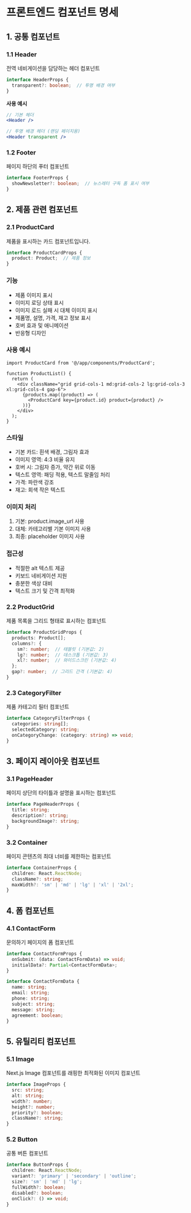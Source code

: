 # 프론트엔드 컴포넌트 명세

## 1. 공통 컴포넌트

### 1.1 Header
전역 네비게이션을 담당하는 헤더 컴포넌트

```typescript
interface HeaderProps {
  transparent?: boolean;  // 투명 배경 여부
}
```

**사용 예시**
```jsx
// 기본 헤더
<Header />

// 투명 배경 헤더 (랜딩 페이지용)
<Header transparent />
```

### 1.2 Footer
페이지 하단의 푸터 컴포넌트

```typescript
interface FooterProps {
  showNewsletter?: boolean;  // 뉴스레터 구독 폼 표시 여부
}
```

## 2. 제품 관련 컴포넌트

### 2.1 ProductCard
제품을 표시하는 카드 컴포넌트입니다.

```typescript
interface ProductCardProps {
  product: Product;  // 제품 정보
}
```

### 기능
- 제품 이미지 표시
- 이미지 로딩 상태 표시
- 이미지 로드 실패 시 대체 이미지 표시
- 제품명, 설명, 가격, 재고 정보 표시
- 호버 효과 및 애니메이션
- 반응형 디자인

### 사용 예시

```tsx
import ProductCard from '@/app/components/ProductCard';

function ProductList() {
  return (
    <div className="grid grid-cols-1 md:grid-cols-2 lg:grid-cols-3 xl:grid-cols-4 gap-6">
      {products.map((product) => (
        <ProductCard key={product.id} product={product} />
      ))}
    </div>
  );
}
```

### 스타일
- 기본 카드: 흰색 배경, 그림자 효과
- 이미지 영역: 4:3 비율 유지
- 호버 시: 그림자 증가, 약간 위로 이동
- 텍스트 영역: 패딩 적용, 텍스트 말줄임 처리
- 가격: 파란색 강조
- 재고: 회색 작은 텍스트

### 이미지 처리
1. 기본: product.image_url 사용
2. 대체: 카테고리별 기본 이미지 사용
3. 최종: placeholder 이미지 사용

### 접근성
- 적절한 alt 텍스트 제공
- 키보드 네비게이션 지원
- 충분한 색상 대비
- 텍스트 크기 및 간격 최적화

### 2.2 ProductGrid
제품 목록을 그리드 형태로 표시하는 컴포넌트

```typescript
interface ProductGridProps {
  products: Product[];
  columns?: {
    sm?: number;  // 태블릿 (기본값: 2)
    lg?: number;  // 데스크톱 (기본값: 3)
    xl?: number;  // 와이드스크린 (기본값: 4)
  };
  gap?: number;  // 그리드 간격 (기본값: 4)
}
```

### 2.3 CategoryFilter
제품 카테고리 필터 컴포넌트

```typescript
interface CategoryFilterProps {
  categories: string[];
  selectedCategory: string;
  onCategoryChange: (category: string) => void;
}
```

## 3. 페이지 레이아웃 컴포넌트

### 3.1 PageHeader
페이지 상단의 타이틀과 설명을 표시하는 컴포넌트

```typescript
interface PageHeaderProps {
  title: string;
  description?: string;
  backgroundImage?: string;
}
```

### 3.2 Container
페이지 콘텐츠의 최대 너비를 제한하는 컴포넌트

```typescript
interface ContainerProps {
  children: React.ReactNode;
  className?: string;
  maxWidth?: 'sm' | 'md' | 'lg' | 'xl' | '2xl';
}
```

## 4. 폼 컴포넌트

### 4.1 ContactForm
문의하기 페이지의 폼 컴포넌트

```typescript
interface ContactFormProps {
  onSubmit: (data: ContactFormData) => void;
  initialData?: Partial<ContactFormData>;
}

interface ContactFormData {
  name: string;
  email: string;
  phone: string;
  subject: string;
  message: string;
  agreement: boolean;
}
```

## 5. 유틸리티 컴포넌트

### 5.1 Image
Next.js Image 컴포넌트를 래핑한 최적화된 이미지 컴포넌트

```typescript
interface ImageProps {
  src: string;
  alt: string;
  width?: number;
  height?: number;
  priority?: boolean;
  className?: string;
}
```

### 5.2 Button
공통 버튼 컴포넌트

```typescript
interface ButtonProps {
  children: React.ReactNode;
  variant?: 'primary' | 'secondary' | 'outline';
  size?: 'sm' | 'md' | 'lg';
  fullWidth?: boolean;
  disabled?: boolean;
  onClick?: () => void;
}
``` 